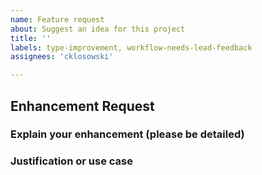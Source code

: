 ```yaml
---
name: Feature request
about: Suggest an idea for this project
title: ''
labels: type-improvement, workflow-needs-lead-feedback
assignees: 'cklosowski'

---
```


## Enhancement Request
### Explain your enhancement (please be detailed)

### Justification or use case
